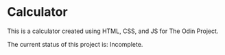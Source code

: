 # Calculator

This is a calculator created using HTML, CSS, and JS for The Odin Project.

The current status of this project is: Incomplete.
